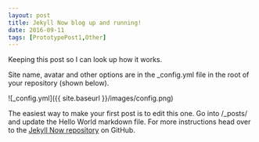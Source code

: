 ```yaml
---
layout: post
title: Jekyll Now blog up and running!
date: 2016-09-11
tags: [PrototypePost1,Other]
---
```


Keeping this post so I can look up how it works.

Site name, avatar and other options are in the _config.yml file in the root of your repository (shown below).

![_config.yml]({{ site.baseurl }}/images/config.png)

The easiest way to make your first post is to edit this one. Go into /_posts/ and update the Hello World markdown file. For more instructions head over to the [Jekyll Now repository](https://github.com/barryclark/jekyll-now) on GitHub.
